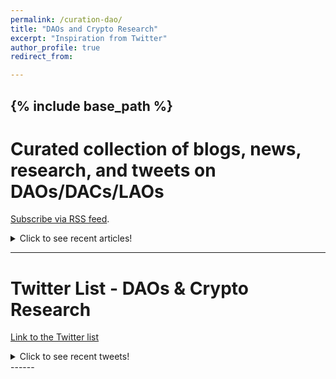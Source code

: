 ```yaml
---
permalink: /curation-dao/
title: "DAOs and Crypto Research"
excerpt: "Inspiration from Twitter"
author_profile: true
redirect_from:

---
```

{% include base_path %}
------

# Curated collection of blogs, news, research, and tweets on DAOs/DACs/LAOs
[Subscribe via RSS feed](https://www.inoreader.com/stream/user/1004906386/tag/DAO).
<details>
  <summary>Click to see recent articles!</summary>
  
<iframe width="770" height="800" src="https://www.inoreader.com/stream/user/1004906386/tag/DAO/view/html?cs=m&t=Blogs%2C%20News%2C%20Research%2C%20and%20Tweets%20on%20DAOs&w=750&fs=12&sb=y" frameborder="0" tabindex="-1"></iframe>
  
</details>


***


# Twitter List - DAOs & Crypto Research
[Link to the Twitter list](https://twitter.com/LinXule/lists/daos-crypto-research?ref_src=twsrc%5Etfw)

<details>
  <summary>Click to see recent tweets!</summary>

<a class="twitter-timeline" href="https://twitter.com/LinXule/lists/daos-crypto-research?ref_src=twsrc%5Etfw">A Twitter List by LinXule</a> <script async src="https://platform.twitter.com/widgets.js" charset="utf-8"></script> %/

</details>
------

